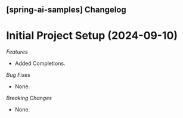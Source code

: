 ## [spring-ai-samples] Changelog

<a name="x.y.z"></a>
# Initial Project Setup (2024-09-10)

*Features*
* Added Completions.

*Bug Fixes*
* None.

*Breaking Changes*
* None.
